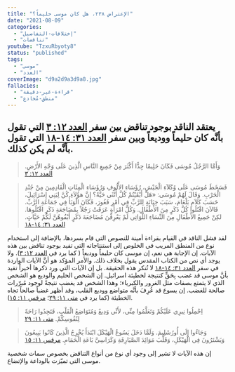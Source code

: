 ```yaml
---
title: "الإعتراض ٢٣٨، هل كان موسى حليماً؟"
date: "2021-08-09"
categories:
  - "إختلافات-التفاصيل"
  - "تناقضات"
youtube: "TzxuRbyoty8"
status: "published"
tags:
  - "موسى"
  - "العدد"
coverImage: "d9a2d9a3d9a8.jpg"
fallacies:
  - "قراءة-غير-دقيقة"
  - "منطق-مُخادع"
---
```


## **يعتقد الناقد بوجود تناقض بين سفر [العدد ١٢: ٣](https://www.bible.com//bible/101/NUM.12.3) التي تقول بأنَّه كان حليماً ووديعاً وبين سفر [العدد ٣١: ١٤-١٨](https://www.bible.com//bible/101/NUM.31.14-18) التي تقول بأنَّه لم يكن كذلك.**

> وَأَمَّا الرَّجُلُ مُوسَى فَكَانَ حَلِيمًا جِدًّا أَكْثَرَ مِنْ جَمِيعِ النَّاسِ الَّذِينَ عَلَى وَجْهِ الأَرْضِ. [العدد ١٢: ٣](https://www.bible.com//bible/101/NUM.12.3)

> فَسَخَطَ مُوسَى عَلَى وُكَلاَءِ الْجَيْشِ، رُؤَسَاءِ الأُلُوفِ وَرُؤَسَاءِ الْمِئَاتِ الْقَادِمِينَ مِنْ جُنْدِ الْحَرْبِ. وَقَالَ لَهُمْ مُوسَى: «هَلْ أَبْقَيْتُمْ كُلَّ أُنْثَى حَيَّةً؟ إِنَّ هؤُلاَءِ كُنَّ لِبَنِي إِسْرَائِيلَ، حَسَبَ كَلاَمِ بَلْعَامَ، سَبَبَ خِيَانَةٍ لِلرَّبِّ فِي أَمْرِ فَغُورَ، فَكَانَ الْوَبَأُ فِي جَمَاعَةِ الرَّبِّ. فَالآنَ اقْتُلُوا كُلَّ ذَكَرٍ مِنَ الأَطْفَالِ. وَكُلَّ امْرَأَةٍ عَرَفَتْ رَجُلاً بِمُضَاجَعَةِ ذَكَرٍ اقْتُلُوهَا. لكِنْ جَمِيعُ الأَطْفَالِ مِنَ النِّسَاءِ اللَّوَاتِي لَمْ يَعْرِفْنَ مُضَاجَعَةَ ذَكَرٍ أَبْقُوهُنَّ لَكُمْ حَيَّاتٍ. [العدد ٣١: ١٤-١٨](https://www.bible.com//bible/101/NUM.31.14-18)

لقد فشل الناقد في القيام بقراءة أمينة للنصوص التي قام بسردها، بالإضافة إلى استخدام نوع من المنطق المريب في الخلوص إلى استنتاجاته التي تفيد بوجود تناقض بين هذه الآيات. إن الإجابة هي نعم، إن موسى كان حليماً ووديعاً ( كما يرد في [العدد ١٢: ٣](https://www.bible.com//bible/101/NUM.12.3)). ولا يوجد أي نص من الكتاب المقدس يقول بخلاف ذلك. والأمر المؤكد هو أنَّ الآيات الواردة في سفر [العدد ٣١: ١٤-١٨](https://www.bible.com//bible/101/NUM.31.14-18) لا تُنكر هذه الحقيقة. بل إن الآيات التي ورد ذكرها أخيراً تفيد بأنَّ موسى قد غضب بِحَقٍّ كنتيجة لخطيئة اسرائيل. إن الشخص الحليم والوديع هو الشخص الذي لا يتمتع بصفات مثل الغرور والكبرياء؛ وهذا الشخص قد يغضب نتيجةً لوجود مُبرّرات صالحة للغضب. إن يسوع قد عُرِفَ بأنَّه متواضع ووديع القلب، وقد أظهر غضباً صالحاً تجاه الخطيئة (كما يرد في [متى ١١: ٢٩](https://www.bible.com//bible/101/MAT.11.29)؛ [مرقس ١١: ١٥](https://www.bible.com//bible/101/MRK.11.15)).

> اِحْمِلُوا نِيرِي عَلَيْكُمْ وَتَعَلَّمُوا مِنِّي، لأَنِّي وَدِيعٌ وَمُتَوَاضِعُ الْقَلْبِ، فَتَجِدُوا رَاحَةً لِنُفُوسِكُمْ. [متى ١١: ٢٩](https://www.bible.com//bible/101/MAT.11.29)

> وَجَاءُوا إِلَى أُورُشَلِيمَ. وَلَمَّا دَخَلَ يَسُوعُ الْهَيْكَلَ ابْتَدَأَ يُخْرِجُ الَّذِينَ كَانُوا يَبِيعُونَ وَيَشْتَرُونَ فِي الْهَيْكَلِ، وَقَلَّبَ مَوَائِدَ الصَّيَارِفَةِ وَكَرَاسِيَّ بَاعَةِ الْحَمَامِ. [مرقس ١١: ١٥](https://www.bible.com//bible/101/MRK.11.15)

إن هذه الآيات لا تشير إلى وجود أي نوع من أنواع التناقض بخصوص سمات شخصية موسى التي تميّزت بالوداعة والإتضاع.
